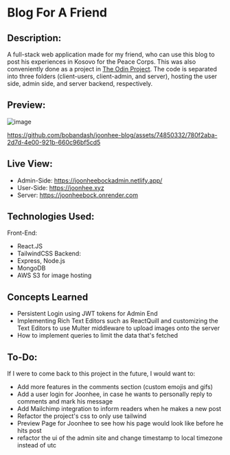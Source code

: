 # Blog For A Friend
## Description:
A full-stack web application made for my friend, who can use this blog to post his experiences in Kosovo for the Peace Corps. This was also conveniently done as a project in [The Odin Project]([url](https://www.theodinproject.com/lessons/nodejs-blog-api)). The code is separated into three folders (client-users, client-admin, and server), hosting the user side, admin side, and server backend, respectively.

## Preview:
![image](https://github.com/bobandash/joonhee-blog/assets/74850332/e86f011a-7266-4c00-ad42-f295aea51308)

https://github.com/bobandash/joonhee-blog/assets/74850332/780f2aba-2d7d-4e00-921b-660c96bf5cd5


## Live View:
- Admin-Side: https://joonheebockadmin.netlify.app/
- User-Side: https://joonhee.xyz
- Server: https://joonheebock.onrender.com

## Technologies Used:
Front-End:
- React.JS
- TailwindCSS
Backend:
- Express, Node.js
- MongoDB
- AWS S3 for image hosting

## Concepts Learned
- Persistent Login using JWT tokens for Admin End
- Implementing Rich Text Editors such as ReactQuill and customizing the Text Editors to use Multer middleware to upload images onto the server
- How to implement queries to limit the data that's fetched

## To-Do:
If I were to come back to this project in the future, I would want to:
- Add more features in the comments section (custom emojis and gifs)
- Add a user login for Joonhee, in case he wants to personally reply to comments and mark his message
- Add Mailchimp integration to inform readers when he makes a new post
- Refactor the project's css to only use tailwind
- Preview Page for Joonhee to see how his page would look like before he hits post
- refactor the ui of the admin site and change timestamp to local timezone instead of utc




